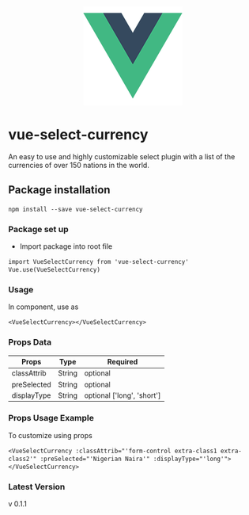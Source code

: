 <p align="center"><img src="assets/logo.png"></p>

# vue-select-currency
An easy to use and highly customizable select plugin with a list of the currencies of over 150 nations in the world.  

## Package installation
```
npm install --save vue-select-currency
```

### Package set up
* Import package into root file
```
import VueSelectCurrency from 'vue-select-currency'
Vue.use(VueSelectCurrency)
```

### Usage 
In component, use as
```
<VueSelectCurrency></VueSelectCurrency>
```

### Props Data
| Props | Type | Required |
|-------------|--------|----------|
| classAttrib | String | optional |
| preSelected | String | optional |
| displayType | String | optional ['long', 'short'] |

### Props Usage Example
To customize using props
```
<VueSelectCurrency :classAttrib="'form-control extra-class1 extra-class2'" :preSelected="'Nigerian Naira'" :displayType="'long'"></VueSelectCurrency>
```

### Latest Version
v 0.1.1
 
